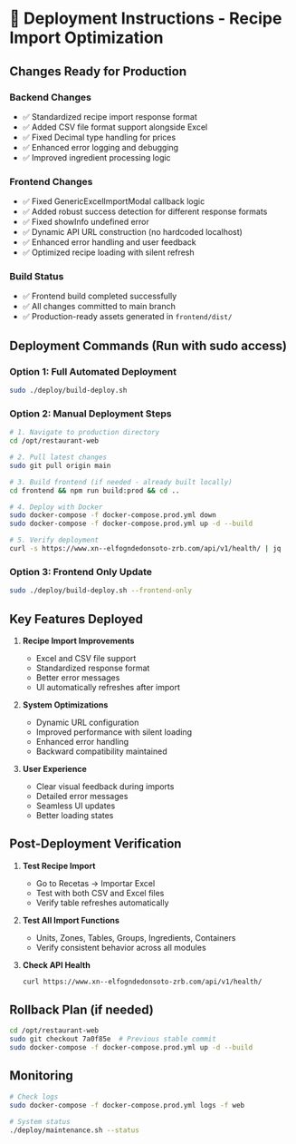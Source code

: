 # 🚀 Deployment Instructions - Recipe Import Optimization

## Changes Ready for Production

### Backend Changes
- ✅ Standardized recipe import response format
- ✅ Added CSV file format support alongside Excel
- ✅ Fixed Decimal type handling for prices
- ✅ Enhanced error logging and debugging
- ✅ Improved ingredient processing logic

### Frontend Changes  
- ✅ Fixed GenericExcelImportModal callback logic
- ✅ Added robust success detection for different response formats
- ✅ Fixed showInfo undefined error
- ✅ Dynamic API URL construction (no hardcoded localhost)
- ✅ Enhanced error handling and user feedback
- ✅ Optimized recipe loading with silent refresh

### Build Status
- ✅ Frontend build completed successfully
- ✅ All changes committed to main branch
- ✅ Production-ready assets generated in `frontend/dist/`

## Deployment Commands (Run with sudo access)

### Option 1: Full Automated Deployment
```bash
sudo ./deploy/build-deploy.sh
```

### Option 2: Manual Deployment Steps  
```bash
# 1. Navigate to production directory
cd /opt/restaurant-web

# 2. Pull latest changes
sudo git pull origin main

# 3. Build frontend (if needed - already built locally)
cd frontend && npm run build:prod && cd ..

# 4. Deploy with Docker
sudo docker-compose -f docker-compose.prod.yml down
sudo docker-compose -f docker-compose.prod.yml up -d --build

# 5. Verify deployment
curl -s https://www.xn--elfogndedonsoto-zrb.com/api/v1/health/ | jq
```

### Option 3: Frontend Only Update
```bash
sudo ./deploy/build-deploy.sh --frontend-only
```

## Key Features Deployed

1. **Recipe Import Improvements**
   - Excel and CSV file support
   - Standardized response format
   - Better error messages
   - UI automatically refreshes after import

2. **System Optimizations**
   - Dynamic URL configuration
   - Improved performance with silent loading
   - Enhanced error handling
   - Backward compatibility maintained

3. **User Experience**
   - Clear visual feedback during imports
   - Detailed error messages
   - Seamless UI updates
   - Better loading states

## Post-Deployment Verification

1. **Test Recipe Import**
   - Go to Recetas → Importar Excel
   - Test with both CSV and Excel files
   - Verify table refreshes automatically

2. **Test All Import Functions**
   - Units, Zones, Tables, Groups, Ingredients, Containers
   - Verify consistent behavior across all modules

3. **Check API Health**
   ```bash
   curl https://www.xn--elfogndedonsoto-zrb.com/api/v1/health/
   ```

## Rollback Plan (if needed)
```bash
cd /opt/restaurant-web
sudo git checkout 7a0f85e  # Previous stable commit
sudo docker-compose -f docker-compose.prod.yml up -d --build
```

## Monitoring
```bash
# Check logs
sudo docker-compose -f docker-compose.prod.yml logs -f web

# System status  
./deploy/maintenance.sh --status
```